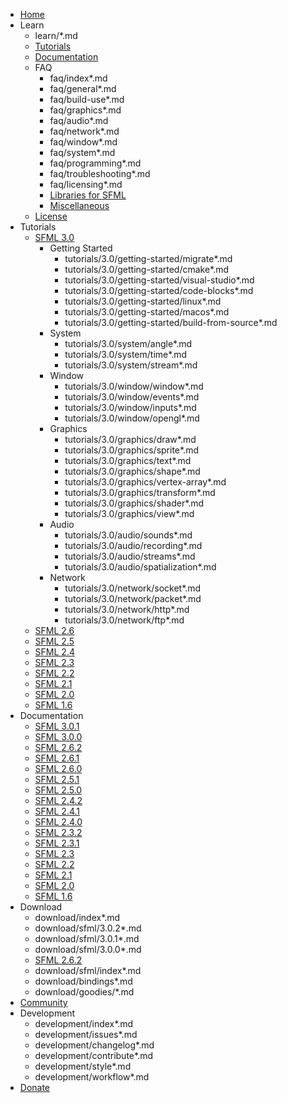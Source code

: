 * [Home](index.en.md)
* Learn
    * learn/*.md
    * [Tutorials](tutorials/3.0/index.md)
    * [Documentation](documentation/3.0.2/index.html)
    * FAQ
        * faq/index*.md
        * faq/general*.md
        * faq/build-use*.md
        * faq/graphics*.md
        * faq/audio*.md
        * faq/network*.md
        * faq/window*.md
        * faq/system*.md
        * faq/programming*.md
        * faq/troubleshooting*.md
        * faq/licensing*.md
        * [Libraries for SFML](https://github.com/SFML/SFML/wiki/Community-FAQ#libraries)
        * [Miscellaneous](https://github.com/SFML/SFML/wiki/Community-FAQ#misc)
    * [License](license.md)
* Tutorials
    * [SFML 3.0](tutorials/3.0/index.md)
        * Getting Started
            * tutorials/3.0/getting-started/migrate*.md
            * tutorials/3.0/getting-started/cmake*.md
            * tutorials/3.0/getting-started/visual-studio*.md
            * tutorials/3.0/getting-started/code-blocks*.md
            * tutorials/3.0/getting-started/linux*.md
            * tutorials/3.0/getting-started/macos*.md
            * tutorials/3.0/getting-started/build-from-source*.md
        * System
            * tutorials/3.0/system/angle*.md
            * tutorials/3.0/system/time*.md
            * tutorials/3.0/system/stream*.md
        * Window
            * tutorials/3.0/window/window*.md
            * tutorials/3.0/window/events*.md
            * tutorials/3.0/window/inputs*.md
            * tutorials/3.0/window/opengl*.md
        * Graphics
            * tutorials/3.0/graphics/draw*.md
            * tutorials/3.0/graphics/sprite*.md
            * tutorials/3.0/graphics/text*.md
            * tutorials/3.0/graphics/shape*.md
            * tutorials/3.0/graphics/vertex-array*.md
            * tutorials/3.0/graphics/transform*.md
            * tutorials/3.0/graphics/shader*.md
            * tutorials/3.0/graphics/view*.md
        * Audio
            * tutorials/3.0/audio/sounds*.md
            * tutorials/3.0/audio/recording*.md
            * tutorials/3.0/audio/streams*.md
            * tutorials/3.0/audio/spatialization*.md
        * Network
            * tutorials/3.0/network/socket*.md
            * tutorials/3.0/network/packet*.md
            * tutorials/3.0/network/http*.md
            * tutorials/3.0/network/ftp*.md
    * [SFML 2.6](https://www.sfml-dev.org/tutorials/2.6)
    * [SFML 2.5](https://www.sfml-dev.org/tutorials/2.5)
    * [SFML 2.4](https://www.sfml-dev.org/tutorials/2.4)
    * [SFML 2.3](https://www.sfml-dev.org/tutorials/2.3)
    * [SFML 2.2](https://www.sfml-dev.org/tutorials/2.2)
    * [SFML 2.1](https://www.sfml-dev.org/tutorials/2.1)
    * [SFML 2.0](https://www.sfml-dev.org/tutorials/2.0)
    * [SFML 1.6](https://www.sfml-dev.org/tutorials/1.6)
* Documentation
    * [SFML 3.0.1](documentation/3.0.1/index.html)
    * [SFML 3.0.0](documentation/3.0.0/index.html)
    * [SFML 2.6.2](https://www.sfml-dev.org/documentation/2.6.2/)
    * [SFML 2.6.1](https://www.sfml-dev.org/documentation/2.6.1/)
    * [SFML 2.6.0](https://www.sfml-dev.org/documentation/2.6.0/)
    * [SFML 2.5.1](https://www.sfml-dev.org/documentation/2.5.1/)
    * [SFML 2.5.0](https://www.sfml-dev.org/documentation/2.5.0/)
    * [SFML 2.4.2](https://www.sfml-dev.org/documentation/2.4.2/)
    * [SFML 2.4.1](https://www.sfml-dev.org/documentation/2.4.1/)
    * [SFML 2.4.0](https://www.sfml-dev.org/documentation/2.4.0/)
    * [SFML 2.3.2](https://www.sfml-dev.org/documentation/2.3.2/)
    * [SFML 2.3.1](https://www.sfml-dev.org/documentation/2.3.1/)
    * [SFML 2.3](https://www.sfml-dev.org/documentation/2.3/)
    * [SFML 2.2](https://www.sfml-dev.org/documentation/2.2/)
    * [SFML 2.1](https://www.sfml-dev.org/documentation/2.1/)
    * [SFML 2.0](https://www.sfml-dev.org/documentation/2.0/)
    * [SFML 1.6](https://www.sfml-dev.org/documentation/1.6/)
* Download
    * download/index*.md
    * download/sfml/3.0.2*.md
    * download/sfml/3.0.1*.md
    * download/sfml/3.0.0*.md
    * [SFML 2.6.2](https://www.sfml-dev.org/download/sfml/2.6.2/)
    * download/sfml/index*.md
    * download/bindings*.md
    * download/goodies/*.md
* [Community](community/index.md)
* Development
    * development/index*.md
    * development/issues*.md
    * development/changelog*.md
    * development/contribute*.md
    * development/style*.md
    * development/workflow*.md
* [Donate](donate.md)
